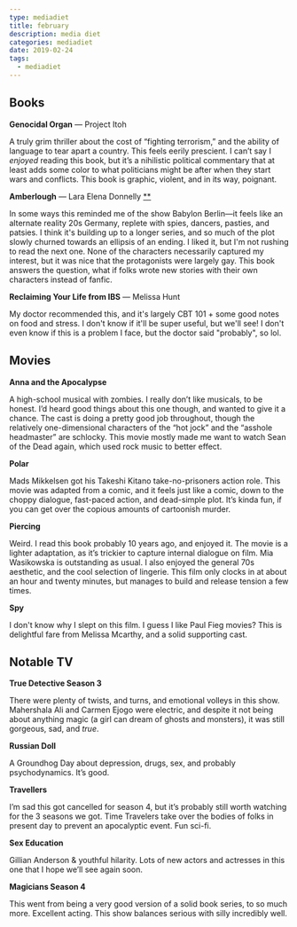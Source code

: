 ```yaml
---
type: mediadiet
title: february
description: media diet
categories: mediadiet
date: 2019-02-24
tags:
  - mediadiet
---
```


## Books

**Genocidal Organ** — Project Itoh

A truly grim thriller about the cost of “fighting terrorism,” and the ability of language to tear apart a country. This feels eerily prescient. I can’t say I _enjoyed_ reading this book, but it’s a nihilistic political commentary that at least adds some color to what politicians might be after when they start wars and conflicts. This book is graphic, violent, and in its way, poignant.

**Amberlough** — Lara Elena Donnelly [**](#ghost)

In some ways this reminded me of the show Babylon Berlin—it feels like an alternate reality 20s Germany, replete with spies, dancers, pasties, and patsies. I think it's building up to a longer series, and so much of the plot slowly churned towards an ellipsis of an ending. I liked it, but I'm not rushing to read the next one. None of the characters necessarily captured my interest, but it was nice that the protagonists were largely gay. This book answers the question, what if folks wrote new stories with their own characters instead of fanfic.

**Reclaiming Your Life from IBS** — Melissa Hunt

My doctor recommended this, and it's largely CBT 101 + some good notes on food and stress. I don't know if it'll be super useful, but we'll see! I don't even know if this is a problem I face, but the doctor said "probably", so lol.

## Movies

**Anna and the Apocalypse**

A high-school musical with zombies. I really don’t like musicals, to be honest. I’d heard good things about this one though, and wanted to give it a chance. The cast is doing a pretty good job throughout, though the relatively one-dimensional characters of the “hot jock” and the “asshole headmaster” are schlocky. This movie mostly made me want to watch Sean of the Dead again, which used rock music to better effect.

**Polar**

Mads Mikkelsen got his Takeshi Kitano take-no-prisoners action role. This movie was adapted from a comic, and it feels just like a comic, down to the choppy dialogue, fast-paced action, and dead-simple plot. It’s kinda fun, if you can get over the copious amounts of cartoonish murder.

**Piercing**

Weird. I read this book probably 10 years ago, and enjoyed it. The movie is a lighter adaptation, as it’s trickier to capture internal dialogue on film. Mia Wasikowska is outstanding as usual. I also enjoyed the general 70s aesthetic, and the cool selection of lingerie. This film only clocks in at about an hour and twenty minutes, but manages to build and release tension a few times.

**Spy**

I don't know why I slept on this film. I guess I like Paul Fieg movies? This is delightful fare from Melissa Mcarthy, and a solid supporting cast.

## Notable TV

**True Detective Season 3**

There were plenty of twists, and turns, and emotional volleys in this show. Mahershala Ali and Carmen Ejogo were electric, and despite it not being about anything magic (a girl can dream of ghosts and monsters), it was still gorgeous, sad, and _true_.

**Russian Doll**

A Groundhog Day about depression, drugs, sex, and probably psychodynamics. It’s good.

**Travellers**

I’m sad this got cancelled for season 4, but it’s probably still worth watching for the 3 seasons we got. Time Travelers take over the bodies of folks in present day to prevent an apocalyptic event. Fun sci-fi.

**Sex Education**

Gillian Anderson & youthful hilarity. Lots of new actors and actresses in this one that I hope we’ll see again soon.

**Magicians Season 4**

This went from being a very good version of a solid book series, to so much more. Excellent acting. This show balances serious with silly incredibly well.
